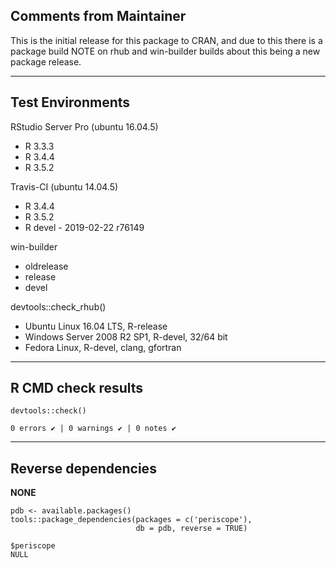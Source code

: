## Comments from Maintainer

This is the initial release for this package to CRAN, and due to this there is a package build NOTE on rhub and win-builder builds about this being a new package release.

---  
    
## Test Environments
    

RStudio Server Pro (ubuntu 16.04.5)  

* R 3.3.3  
* R 3.4.4  
* R 3.5.2  

Travis-CI (ubuntu 14.04.5)

* R 3.4.4
* R 3.5.2
* R devel - 2019-02-22 r76149

win-builder  

  * oldrelease
  * release
  * devel

devtools::check_rhub()  

  * Ubuntu Linux 16.04 LTS, R-release
  * Windows Server 2008 R2 SP1, R-devel, 32/64 bit
  * Fedora Linux, R-devel, clang, gfortran

---  
    
## R CMD check results
    
    
```
devtools::check()  

0 errors ✔ | 0 warnings ✔ | 0 notes ✔
```

---  
    
## Reverse dependencies
    
**NONE**
    
```
pdb <- available.packages()
tools::package_dependencies(packages = c('periscope'),
                            db = pdb, reverse = TRUE)

$periscope  
NULL
```
